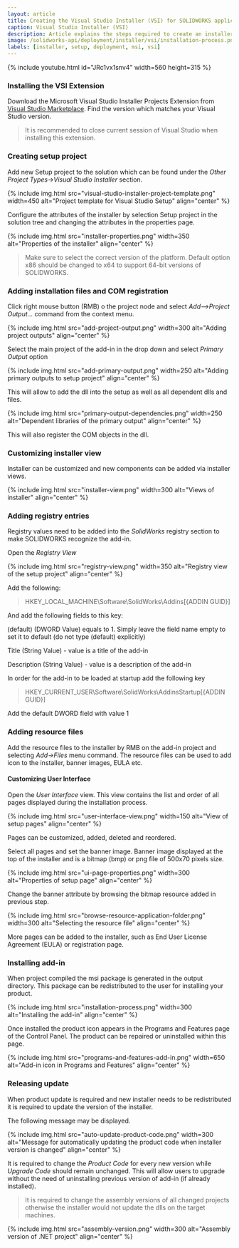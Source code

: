 ```yaml
---
layout: article
title: Creating the Visual Studio Installer (VSI) for SOLIDWORKS application
caption: Visual Studio Installer (VSI)
description: Article explains the steps required to create an installer package for deploying SOLIDWORKS add-in
image: /solidworks-api/deployment/installer/vsi/installation-process.png
labels: [installer, setup, deployment, msi, vsi]
---
```

{% include youtube.html id="JRc1vx1snv4" width=560 height=315 %}

### Installing the VSI Extension

Download the Microsoft Visual Studio Installer Projects Extension from [Visual Studio Marketplace](https://marketplace.visualstudio.com/items?itemName=VisualStudioClient.MicrosoftVisualStudio2017InstallerProjects). Find the version which matches your Visual Studio version.

> It is recommended to close current session of Visual Studio when installing this extension.

### Creating setup project

Add new Setup project to the solution which can be found under the *Other Project Types->Visual Studio Installer* section.

{% include img.html src="visual-studio-installer-project-template.png" width=450 alt="Project template for Visual Studio Setup" align="center" %}

Configure the attributes of the installer by selection Setup project in the solution tree and changing the attributes in the properties page.

{% include img.html src="installer-properties.png" width=350 alt="Properties of the installer" align="center" %}

> Make sure to select the correct version of the platform. Default option x86 should be changed to x64 to support 64-bit versions of SOLIDWORKS.

### Adding installation files and COM registration

Click right mouse button (RMB) o the project node and select *Add-->Project Output...* command from the context menu.

{% include img.html src="add-project-output.png" width=300 alt="Adding project outputs" align="center" %}

Select the main project of the add-in in the drop down and select *Primary Output* option

{% include img.html src="add-primary-output.png" width=250 alt="Adding primary outputs to setup project" align="center" %}

This will allow to add the dll into the setup as well as all dependent dlls and files.

{% include img.html src="primary-output-dependencies.png" width=250 alt="Dependent libraries of the primary output" align="center" %}

This will also register the COM objects in the dll.

### Customizing installer view

Installer can be customized and new components can be added via installer views.

{% include img.html src="installer-view.png" width=300 alt="Views of installer" align="center" %}

### Adding registry entries

Registry values need to be added into the *SolidWorks* registry section to make SOLIDWORKS recognize the add-in.

Open the *Registry View*

{% include img.html src="registry-view.png" width=350 alt="Registry view of the setup project" align="center" %}

Add the following:
> HKEY_LOCAL_MACHINE\Software\SolidWorks\Addins\[{ADDIN GUID}]

And add the following fields to this key:

(default) (DWORD Value) equals to 1. Simply leave the field name empty to set it to default (do not type (default) explicitly)

Title (String Value) - value is a title of the add-in

Description (String Value) - value is a description of the add-in

In order for the add-in to be loaded at startup add the following key

> HKEY_CURRENT_USER\Software\SolidWorks\AddinsStartup\[{ADDIN GUID}]

Add the default DWORD field with value 1

### Adding resource files

Add the resource files to the installer by RMB on the add-in project and selecting *Add->Files* menu command. The resource files can be used to add icon to the installer, banner images, EULA etc.

#### Customizing User Interface

Open the *User Interface* view. This view contains the list and order of all pages displayed during the installation process.

{% include img.html src="user-interface-view.png" width=150 alt="View of setup pages" align="center" %}

Pages can be customized, added, deleted and reordered.

Select all pages and set the banner image. Banner image displayed at the top of the installer and is a bitmap (bmp) or png file of 500x70 pixels size.

{% include img.html src="ui-page-properties.png" width=300 alt="Properties of setup page" align="center" %}

Change the banner attribute by browsing the bitmap resource added in previous step.

{% include img.html src="browse-resource-application-folder.png" width=300 alt="Selecting the resource file" align="center" %}

More pages can be added to the installer, such as End User License Agreement (EULA) or registration page.

### Installing add-in

When project compiled the msi package is generated in the output directory. This package can be redistributed to the user for installing your product.

{% include img.html src="installation-process.png" width=300 alt="Installing the add-in" align="center" %}

Once installed the product icon appears in the Programs and Features page of the Control Panel. The product can be repaired or uninstalled within this page.

{% include img.html src="programs-and-features-add-in.png" width=650 alt="Add-in icon in Programs and Features" align="center" %}

### Releasing update

When product update is required and new installer needs to be redistributed it is required to update the version of the installer.

The following message may be displayed.

{% include img.html src="auto-update-product-code.png" width=300 alt="Message for automatically updating the product code when installer version is changed" align="center" %}

It is required to change the *Product Code* for every new version while *Upgrade Code* should remain unchanged. This will allow users to upgrade without the need of uninstalling previous version of add-in (if already installed).

> It is required to change the assembly versions of all changed projects otherwise the installer would not update the dlls on the target machines.

{% include img.html src="assembly-version.png" width=300 alt="Assembly version of .NET project" align="center" %}


